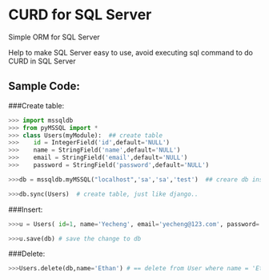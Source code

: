 CURD for SQL Server
=================================== 

Simple ORM for SQL Server

Help to make SQL Server easy to use, avoid executing sql command to do CURD in SQL Server


Sample Code:
-----------------------------------  

###Create table:
```python
>>> import mssqldb
>>> from pyMSSQL import *
>>> class Users(myModule):  ## create table
>>>    id = IntegerField('id',default='NULL')
>>>    name = StringField('name',default='NULL')
>>>    email = StringField('email',default='NULL')
>>>    password = StringField('password',default='NULL')

>>>db = mssqldb.myMSSQL("localhost",'sa','sa','test')  ## creare db instance , parameters: server ip, user, pwd, DB, 

>>>db.sync(Users)  # create table, just like django..
```

###Insert:
```python
>>>u = Users( id=1, name='Yecheng', email='yecheng@123.com', password='password') ## new a record in User table

>>>u.save(db) # save the change to db
```

###Delete:
```python
>>>Users.delete(db,name='Ethan') # == delete from User where name = 'Ethan'
```
